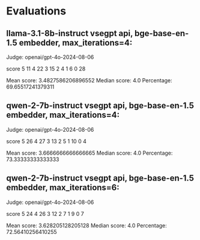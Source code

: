 # Evaluations

## llama-3.1-8b-instruct vsegpt api, bge-base-en-1.5 embedder, max_iterations=4:

Judge: openai/gpt-4o-2024-08-06

score
5    11
4    22
3    15
2     4
1     6
0    28

Mean score: 3.4827586206896552
Median score: 4.0
Percentage: 69.65517241379311


## qwen-2-7b-instruct vsegpt api, bge-base-en-1.5 embedder, max_iterations=4:

Judge: openai/gpt-4o-2024-08-06

score
5    26
4    27
3    13
2     5
1    10
0     4

Mean score: 3.6666666666666665
Median score: 4.0
Percentage: 73.33333333333333

## qwen-2-7b-instruct vsegpt api, bge-base-en-1.5 embedder, max_iterations=6:

Judge: openai/gpt-4o-2024-08-06

score
5    24
4    26
3    12
2     7
1     9
0     7

Mean score: 3.628205128205128
Median score: 4.0
Percentage: 72.56410256410255


